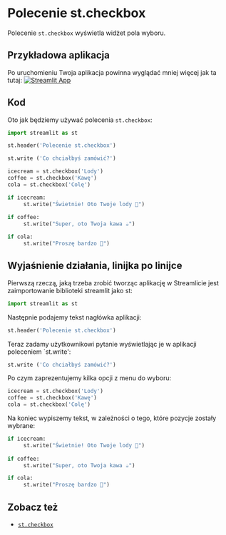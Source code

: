 # Polecenie st.checkbox

Polecenie `st.checkbox` wyświetla widżet pola wyboru.

## Przykładowa aplikacja

Po uruchomieniu Twoja aplikacja powinna wyglądać mniej więcej jak ta tutaj:
[![Streamlit App](https://static.streamlit.io/badges/streamlit_badge_black_white.svg)](https://share.streamlit.io/dataprofessor/st.checkbox/)

## Kod
Oto jak będziemy używać polecenia `st.checkbox`:

```python
import streamlit as st

st.header('Polecenie st.checkbox')

st.write ('Co chciałbyś zamówić?')

icecream = st.checkbox('Lody')
coffee = st.checkbox('Kawę')
cola = st.checkbox('Colę')

if icecream:
     st.write("Świetnie! Oto Twoje lody 🍦")
    
if coffee: 
     st.write("Super, oto Twoja kawa ☕")

if cola:
     st.write("Proszę bardzo 🥤")
```

## Wyjaśnienie działania, linijka po linijce

Pierwszą rzeczą, jaką trzeba zrobić tworząc aplikację w Streamlicie jest zaimportowanie biblioteki streamlit jako st:

```python
import streamlit as st
```

Następnie podajemy tekst nagłówka aplikacji:
```python
st.header('Polecenie st.checkbox')
```

Teraz zadamy użytkownikowi pytanie wyświetlając je w aplikacji poleceniem `st.write':
```python
st.write ('Co chciałbyś zamówić?')
```

Po czym zaprezentujemy kilka opcji z menu do wyboru:
```python
icecream = st.checkbox('Lody')
coffee = st.checkbox('Kawę')
cola = st.checkbox('Colę')
```

Na koniec wypiszemy tekst, w zależności o tego, które pozycje zostały wybrane:

```python
if icecream:
     st.write("Świetnie! Oto Twoje lody 🍦")
    
if coffee: 
     st.write("Super, oto Twoja kawa ☕")

if cola:
     st.write("Proszę bardzo 🥤")
```  

## Zobacz też
- [`st.checkbox`](https://docs.streamlit.io/library/api-reference/widgets/st.checkbox)

